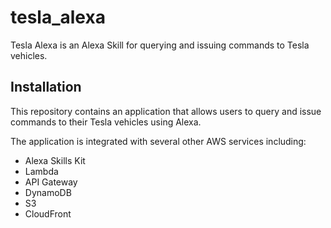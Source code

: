 # tesla_alexa

Tesla Alexa is an Alexa Skill for querying and issuing commands to Tesla vehicles.

## Installation

This repository contains an application that allows users to query and issue commands to their Tesla vehicles using Alexa.

The application is integrated with several other AWS services including:

* Alexa Skills Kit
* Lambda
* API Gateway
* DynamoDB
* S3
* CloudFront
